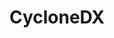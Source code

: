 ---
git: https://github.com/CycloneDX
logohandle: cyclonedx
sort: cyclonedx
title: CycloneDX
twitter: https://x.com/CycloneDX_Spec
website: https://cyclonedx.org/
---